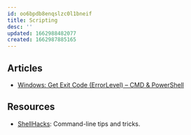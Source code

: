 ```yaml
---
id: oo6bpdb8enqslzc0l1bneif
title: Scripting
desc: ''
updated: 1662988482077
created: 1662987885165
---
```


## Articles

- [Windows: Get Exit Code (ErrorLevel) – CMD & PowerShell](https://www.shellhacks.com/windows-get-exit-code-errorlevel-cmd-powershell/)

## Resources

- [ShellHacks](https://www.shellhacks.com/): Command-line tips and tricks.
